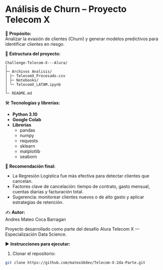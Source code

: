 # Análisis de Churn – Proyecto Telecom X

🎯 **Propósito:**  
Analizar la evasión de clientes (Churn) y generar modelos predictivos para identificar clientes en riesgo.

📂 **Estructura del proyecto:**  
```text
Challenge-Telecom-X---Alura/
│
├─ Archivos Analisis/
│ ├─ TelecomX_Procesado.csv
│ ├─ Notebooks/
│ └─ TelecomX_LATAM.ipynb
│
└─ README.md
```

🛠️ **Tecnologías y librerías:**  
- **Python 3.10**
- **Google Colab**
- **Librerias**
  - pandas
  - numpy
  - requests
  - sklearn
  - matplotlib
  - seaborn

📌 **Recomendación final:**  
- La Regresión Logística fue más efectiva para detectar clientes que cancelan.  
- Factores clave de cancelación: tiempo de contrato, gasto mensual, cuentas diarias y facturación total.  
- Sugerencia: monitorear clientes nuevos o de alto gasto y aplicar estrategias de retención.

✍️ **Autor:**  
Andres Mateo Coca Barragan

Proyecto desarrollado como parte del desafío Alura Telecom X — Especialización Data Science.

▶️ **Instrucciones para ejecutar:**  
1. Clonar el repositorio:  
```bash
git clone https://github.com/mateo16dev/Telecom-X-2da-Parte.git
